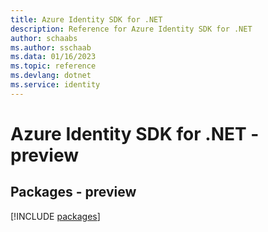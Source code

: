 ```yaml
---
title: Azure Identity SDK for .NET
description: Reference for Azure Identity SDK for .NET
author: schaabs
ms.author: sschaab
ms.data: 01/16/2023
ms.topic: reference
ms.devlang: dotnet
ms.service: identity
---
```

# Azure Identity SDK for .NET - preview
## Packages - preview
[!INCLUDE [packages](identity-index.md)]